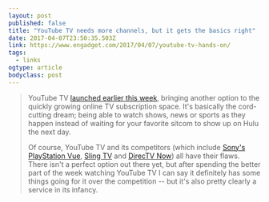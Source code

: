 ```yaml
---
layout: post 
published: false 
title: "YouTube TV needs more channels, but it gets the basics right" 
date: 2017-04-07T23:50:35.503Z 
link: https://www.engadget.com/2017/04/07/youtube-tv-hands-on/ 
tags:
  - links
ogtype: article 
bodyclass: post 
---
```


> YouTube TV [launched earlier this week](https://www.engadget.com/2017/04/05/youtube-tv-now-available/), bringing another option to the quickly growing online TV subscription space. It's basically the cord-cutting dream; being able to watch shows, news or sports as they happen instead of waiting for your favorite sitcom to show up on Hulu the next day. 
> 
> Of course, YouTube TV and its competitors (which include [Sony's PlayStation Vue](https://www.engadget.com/2017/03/06/ps-vue-multiview-mode/), [Sling TV](https://www.engadget.com/2017/02/24/sling-tv-extra-channel-bundles/) and [DirecTV Now](https://www.engadget.com/2016/11/30/directv-now-hands-on/)) all have their flaws. There isn't a perfect option out there yet, but after spending the better part of the week watching YouTube TV I can say it definitely has some things going for it over the competition -- but it's also pretty clearly a service in its infancy.